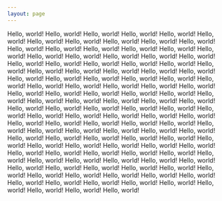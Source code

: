 ```yaml
---
layout: page
---
```


Hello, world! Hello, world! Hello, world! Hello, world! Hello, world! Hello, world! Hello, world!
Hello, world! Hello, world! Hello, world! Hello, world! Hello, world! Hello, world! Hello, world!
Hello, world! Hello, world! Hello, world! Hello, world! Hello, world! Hello, world! Hello, world!
Hello, world! Hello, world! Hello, world! Hello, world! Hello, world! Hello, world! Hello, world!
Hello, world! Hello, world! Hello, world! Hello, world! Hello, world! Hello, world! Hello, world!
Hello, world! Hello, world! Hello, world! Hello, world! Hello, world! Hello, world! Hello, world!
Hello, world! Hello, world! Hello, world! Hello, world! Hello, world! Hello, world! Hello, world!
Hello, world! Hello, world! Hello, world! Hello, world! Hello, world! Hello, world! Hello, world!
Hello, world! Hello, world! Hello, world! Hello, world! Hello, world! Hello, world! Hello, world!
Hello, world! Hello, world! Hello, world! Hello, world! Hello, world! Hello, world! Hello, world!
Hello, world! Hello, world! Hello, world! Hello, world! Hello, world! Hello, world! Hello, world!
Hello, world! Hello, world! Hello, world! Hello, world! Hello, world! Hello, world! Hello, world!
Hello, world! Hello, world! Hello, world! Hello, world! Hello, world! Hello, world! Hello, world!
Hello, world! Hello, world! Hello, world! Hello, world! Hello, world! Hello, world! Hello, world!
Hello, world! Hello, world! Hello, world! Hello, world! Hello, world! Hello, world! Hello, world!
Hello, world! Hello, world! Hello, world! Hello, world! Hello, world! Hello, world! Hello, world!
Hello, world! Hello, world! Hello, world! Hello, world! Hello, world! Hello, world! Hello, world!

